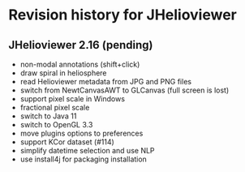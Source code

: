 
# Revision history for JHelioviewer

## JHelioviewer 2.16 (pending)

- non-modal annotations (shift+click)
- draw spiral in heliosphere
- read Helioviewer metadata from JPG and PNG files
- switch from NewtCanvasAWT to GLCanvas (full screen is lost)
- support pixel scale in Windows
- fractional pixel scale
- switch to Java 11
- switch to OpenGL 3.3
- move plugins options to preferences
- support KCor dataset (#114)
- simplify datetime selection and use NLP
- use install4j for packaging installation
